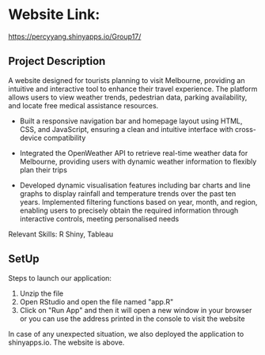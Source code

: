# Website Link:

https://percyyang.shinyapps.io/Group17/


## Project Description

A website designed for tourists planning to visit Melbourne, providing an intuitive and interactive tool to enhance their travel experience. The platform allows users to view weather trends, pedestrian data, parking availability, and locate free medical assistance resources.

- Built a responsive navigation bar and homepage layout using HTML, CSS, and JavaScript, ensuring a clean and intuitive interface with cross-device compatibility

- Integrated the OpenWeather API to retrieve real-time weather data for Melbourne, providing users with dynamic weather information to flexibly plan their trips

- Developed dynamic visualisation features including bar charts and line graphs to display rainfall and temperature trends over the past ten years. Implemented filtering functions based on year, month, and region, enabling users to precisely obtain the required information through interactive controls, meeting personalised needs

Relevant Skills: R Shiny, Tableau


## SetUp
Steps to launch our application:

1. Unzip the file 
2. Open RStudio and open the file named "app.R"
3. Click on "Run App" and then it will open a new window in your browser
or you can use the address printed in the console to visit the website

In case of any unexpected situation, we also deployed the application to shinyapps.io. The website is above.
